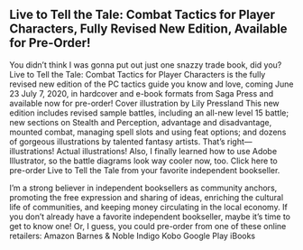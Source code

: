 ## Live to Tell the Tale: Combat Tactics for Player Characters, Fully Revised New Edition, Available for Pre-Order!

You didn’t think I was gonna put out just one snazzy trade book, did you?
Live to Tell the Tale: Combat Tactics for Player Characters is the fully revised new edition of the PC tactics guide you know and love, coming June 23 July 7, 2020, in hardcover and e-book formats from Saga Press and available now for pre-order!
Cover illustration by Lily Pressland
This new edition includes revised sample battles, including an all-new level 15 battle; new sections on Stealth and Perception, advantage and disadvantage, mounted combat, managing spell slots and using feat options; and dozens of gorgeous illustrations by talented fantasy artists. That’s right—illustrations! Actual illustrations! Also, I finally learned how to use Adobe Illustrator, so the battle diagrams look way cooler now, too.
Click here to pre-order Live to Tell the Tale from your favorite independent bookseller.

I’m a strong believer in independent booksellers as community anchors, promoting the free expression and sharing of ideas, enriching the cultural life of communities, and keeping money circulating in the local economy. If you don’t already have a favorite independent bookseller, maybe it’s time to get to know one!
Or, I guess, you could pre-order from one of these online retailers:
Amazon
Barnes & Noble
Indigo
Kobo
Google Play
iBooks
